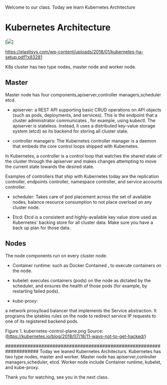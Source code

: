 Welcome to our class. Today we learn Kubernetes Architecture
# Kubernetes Architecture
[<image src="https://d33wubrfki0l68.cloudfront.net/d35c2b375b43b4fa374ae834f95224975418e33f/6b47b/images/blog/2018-06-05-11-ways-not-to-get-hacked/kubernetes-control-plane.png" alert="Figure 1">] 


https://elastisys.com/wp-content/uploads/2018/01/kubernetes-ha-setup.pdf?x83281

K8s cluster has two type nodes, master node and worker node.

## Master
Master node has four components,apiserver,controller managers,scheduler etcd.

- apiserver: a REST API supporting basic CRUD operations on API objects (such as pods, deployments, and services).
This is the endpoint that a cluster administrator communicates , for example, using kubectl. The apiserver is stateless. Instead, it uses a distributed key-value storage system (etcd) as its backend for storing all cluster state.

- controller managers:
The Kubernetes controller manager is a daemon that embeds the core control loops shipped with Kubernetes. 

 In Kubernetes, a controller is a control loop that watches the shared state of the cluster through the apiserver and makes changes attempting to move the current state towards the desired state. 

Examples of controllers that ship with Kubernetes today are the replication controller, endpoints controller, namespace controller, and service accounts controller.


- scheduler: 
Takes care of pod placement across the set of available nodes,  balance resource consumption to not place overload on any cluster node.

- Etcd:
Etcd is a consistent and highly-available key value store used as Kubernetes' backing store for all cluster data.
Make sure you have a back up plan for those data.

## Nodes
The node components run on every cluster node. 
- Container runtime: 
  such as Docker Contained , to execute containers on the node.
- kubelet: 
  executes containers (pods) on the node as dictated by the scheduler, and ensures the health of those pods (for example, by restarting failed pods).

- kube-proxy:

a network proxy/load balancer that implements the Service abstraction.
It programs the iptables rules on the node to redirect service IP requests to one of its registered backend pods.


Figure 1. kubernetes-control-plane.png
Source:(https://kubernetes.io/blog/2018/07/18/11-ways-not-to-get-hacked/)


####################################################################
Today we leaned Kubernetes Architecturs. Kubernetes has two type nodes, master and worker.
Master node has apiserver,controller managers,scheduler, etcd.
Worker node include Container runtime, kubelet, and kube-proxy.

Thank you for watching, see you in the next class.
